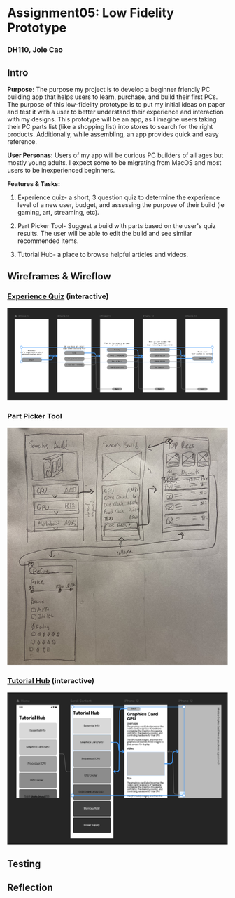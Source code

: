 # Assignment05: Low Fidelity Prototype
### DH110, Joie Cao

## Intro

**Purpose:** The purpose my project is to develop a beginner friendly PC building app that helps users to learn, purchase, and build their first PCs. The purpose of this low-fidelity prototype is to put my initial ideas on paper and test it with a user to better understand their experience and interaction with my designs. This prototype will be an app, as I imagine users taking their PC parts list (like a shopping list) into stores to search for the right products. Additionally, while assembling, an app provides quick and easy reference. 

**User Personas:** Users of my app will be curious PC builders of all ages but mostly young adults. I expect some to be migrating from MacOS and most users to be inexperienced beginners. 

**Features & Tasks:** 

1. Experience quiz- a short, 3 question quiz to determine the experience level of a new user, budget, and assessing the purpose of their build (ie gaming, art, streaming, etc). 

2. Part Picker Tool- Suggest a build with parts based on the user's quiz results. The user will be able to edit the build and see similar recommended items.

3. Tutorial Hub- a place to browse helpful articles and videos. 

## Wireframes & Wireflow

### [Experience Quiz](https://framer.com/share/yLPz9OJkEBDmllgA1wFc/Ub3jYJKZX) (interactive)

![exp](exp.png)

### Part Picker Tool

![rec](rec.jpg)


### [Tutorial Hub](https://framer.com/share/Scroll--glveGE14RYMvfNC7aeBu/EtmYk_avt) (interactive)

![tut](tut.png)

## Testing



## Reflection
